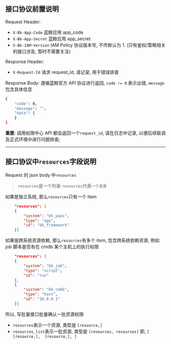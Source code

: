 ## 接口协议前置说明

Request Header:

-  `X-Bk-App-Code`   蓝鲸应用 app_code
-  `X-Bk-App-Secret`  蓝鲸应用 app_secret
-  `X-Bk-IAM-Version` IAM Policy 协议版本号, 不传默认为 1. (只有鉴权/策略相关的接口涉及, 暂时不需要关注)

Response Header:
-  `X-Request-Id`  请求 request_id, 请记录, 用于错误排查

Response Body: 遵循蓝鲸官方 API 协议进行返回, `code != 0` 表示出错, `message`包含具体信息

```bash
{
    "code": 0,
    "message": "",
    "data": {
    }
}
```

**重要**: 调用权限中心 API 都会返回一个`request_id`, 请在日志中记录, 以便后续联调及正式环境中进行问题排查; 


------

## 接口协议中`resources`字段说明

Request 的 json body 中`resources`

> `resources`是一个列表
> `resources`代表`一个资源`

如果是独立系统, 那么`resources`只有一个 item

```json
    "resources": [
    {
        "system": "bk_paas",
        "type": "app",
        "id": "bk_framework"
    }]
```

如果是跨系统资源依赖, 那么`resources`有多个 item, 包含跨系统依赖资源, 例如 job 脚本是否有在 cmdb 某个主机上的执行权限

```json
    "resources": [
    {
        "system": "bk_job",
        "type": "script",
        "id": "run"
    },
    {
        "system": "bk_cmdb",
        "type": "host",
        "id": "10.0.0.1"
    }]
```

所以, 写批量接口批量确认一批资源权限
- `resources`表示一个资源, 类型是 `[resource,]`
- `resources_list`表示一批资源, 类型是 `[resources, resources]` 即, `[ [resource,],  [resource,], ]`
